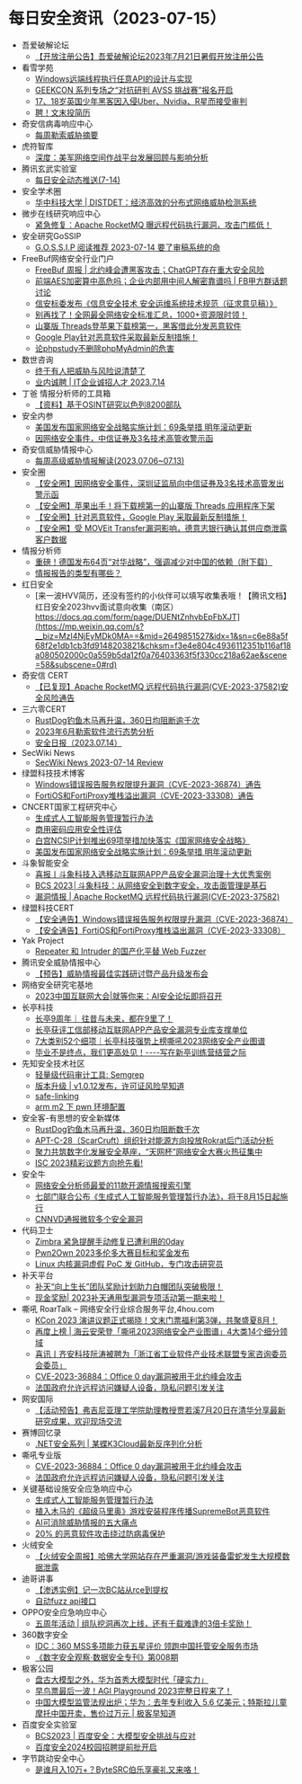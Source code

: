 # 每日安全资讯（2023-07-15）

- 吾爱破解论坛
  - [【开放注册公告】吾爱破解论坛2023年7月21日暑假开放注册公告](https://mp.weixin.qq.com/s?__biz=MjM5Mjc3MDM2Mw==&mid=2651139598&idx=1&sn=b72ed22c83657ca6d09b50e09cc9e7ed&chksm=bd50be5a8a27374c334321fc5dce984a5530e3e203aacb3db3a0506158aa36bcdce7c3b03776&scene=58&subscene=0#rd)
- 看雪学苑
  - [Windows远端线程执行任意API的设计与实现](https://mp.weixin.qq.com/s?__biz=MjM5NTc2MDYxMw==&mid=2458509554&idx=1&sn=212347a4f3010663a9532741c255ceb9&chksm=b18ed07886f9596e1d69228dca442eaa777c915b80f30f023149c36699d9fe72c0042c93230c&scene=58&subscene=0#rd)
  - [GEEKCON 系列专场之“对抗研判 AVSS 挑战赛”报名开启](https://mp.weixin.qq.com/s?__biz=MjM5NTc2MDYxMw==&mid=2458509554&idx=2&sn=df33fdc9cad4812d5e00c6129abc62a0&chksm=b18ed07886f9596e0e558a2e473e195091c5b713e80e5dae118c1678847ad04e381c7d1fc8f4&scene=58&subscene=0#rd)
  - [17、18岁英国少年黑客因入侵Uber、Nvidia、R星而接受审判](https://mp.weixin.qq.com/s?__biz=MjM5NTc2MDYxMw==&mid=2458509554&idx=3&sn=a4c229b3a3fc23db2998c087c735ee5b&chksm=b18ed07886f9596e5896c05f5617d6996684f6da5fc958abb2537244b62630a0eaea3ab95ac2&scene=58&subscene=0#rd)
  - [聘！文末投简历](https://mp.weixin.qq.com/s?__biz=MjM5NTc2MDYxMw==&mid=2458509554&idx=4&sn=dc275a2f510dd5ad3e45901e319652d4&chksm=b18ed07886f9596e2df41f0b40d53eb4ef3d6a9bcecd6e3000c6832b0ec8dcbb847dd66b909d&scene=58&subscene=0#rd)
- 奇安信病毒响应中心
  - [每周勒索威胁摘要](https://mp.weixin.qq.com/s?__biz=MzI5Mzg5MDM3NQ==&mid=2247493017&idx=1&sn=7b1c713dfa497354ebd55ed76da0d4c5&chksm=ec6995b1db1e1ca7471d68800d5a964dd048711f8453b7e0cd487a7bce48b2045941560f76ea&scene=58&subscene=0#rd)
- 虎符智库
  - [深度：美军网络空间作战平台发展回顾与影响分析](https://mp.weixin.qq.com/s?__biz=MzIwNjYwMTMyNQ==&mid=2247489354&idx=1&sn=d2bc882625902aec28813a49895f1e48&chksm=971e7a48a069f35eb709c6d42e312fe282e82107c79bfa53318f641a676d6020486a14cb1984&scene=58&subscene=0#rd)
- 腾讯玄武实验室
  - [每日安全动态推送(7-14)](https://mp.weixin.qq.com/s?__biz=MzA5NDYyNDI0MA==&mid=2651959078&idx=1&sn=31f52d66573636896cea823b4eda1c0d&chksm=8baecfb9bcd946aff32db80ddb3236982f46fcb52cb6755e8d3b586b9a8e7bf0e8387fd1b38d&scene=58&subscene=0#rd)
- 安全学术圈
  - [华中科技大学 | DISTDET：经济高效的分布式网络威胁检测系统](https://mp.weixin.qq.com/s?__biz=MzU5MTM5MTQ2MA==&mid=2247489240&idx=1&sn=b32e88d86e49bc4a0e019adcf2a9ca9d&chksm=fe2ee953c959604546601f6aafdd4b2ec4b8f158f7c91cfd090dc5d6253eb404621af357a05f&scene=58&subscene=0#rd)
- 微步在线研究响应中心
  - [紧急修复：Apache RocketMQ 曝远程代码执行漏洞，攻击门槛低！](https://mp.weixin.qq.com/s?__biz=Mzg5MTc3ODY4Mw==&mid=2247502470&idx=1&sn=c0d38876db69fdab48b2ffba0b28f966&chksm=cfcaa992f8bd2084b80252e971b8dafdc0b16a83806d7c4221a967a17f3630d73266bfe03c6a&scene=58&subscene=0#rd)
- 安全研究GoSSIP
  - [G.O.S.S.I.P 阅读推荐 2023-07-14 要了审稿系统的命](https://mp.weixin.qq.com/s?__biz=Mzg5ODUxMzg0Ng==&mid=2247495813&idx=1&sn=1e2d4bbde8d1d142d5f2f8493d94303f&chksm=c063de5cf714574afd75c8916d79e427068268f8500f1d3d46e813a38c239f26b88ed8876832&scene=58&subscene=0#rd)
- FreeBuf网络安全行业门户
  - [FreeBuf 周报 | 北约峰会遭黑客攻击；ChatGPT存在重大安全风险](https://www.freebuf.com/news/372115.html)
  - [前端AES加密算中高危吗；企业内部用中间人解密靠谱吗 | FB甲方群话题讨论](https://www.freebuf.com/articles/neopoints/372112.html)
  - [信安标委发布《信息安全技术 安全运维系统技术规范（征求意见稿）》](https://www.freebuf.com/articles/372099.html)
  - [别再找了！全网最全网络安全标准汇总，1000+资源限时领！](https://www.freebuf.com/articles/372086.html)
  - [山寨版 Threads登苹果下载榜第一，黑客借此分发恶意软件](https://www.freebuf.com/news/372083.html)
  - [Google Play针对恶意软件采取最新反制措施！](https://www.freebuf.com/news/372077.html)
  - [论phpstudy不删除phpMyAdmin的危害](https://www.freebuf.com/articles/web/270835.html)
- 数世咨询
  - [终于有人把威胁与风险说清楚了](https://mp.weixin.qq.com/s?__biz=MzkxNzA3MTgyNg==&mid=2247501889&idx=1&sn=43b343bc3486db1be635d7036dba3d54&chksm=c144bafcf63333ea8a1a4b0796d54090584b5728222798b11d6cf4bf6237087b9b1ffd935388&scene=58&subscene=0#rd)
  - [业内诚聘 | IT企业诚招人才 2023.7.14](https://mp.weixin.qq.com/s?__biz=MzkxNzA3MTgyNg==&mid=2247501889&idx=2&sn=10a3d2ac53bb61958f25d527aece8226&chksm=c144bafcf63333ea65a97bb27d218cdcbc99ffbcf9d525d37a33ef3fbecbfe6d919021ad500f&scene=58&subscene=0#rd)
- 丁爸 情报分析师的工具箱
  - [【资料】基于OSINT研究以色列8200部队](https://mp.weixin.qq.com/s?__biz=MzI2MTE0NTE3Mw==&mid=2651137189&idx=1&sn=677d706a44fcb2e0c60bf5e5d01d513b&chksm=f1af539fc6d8da89bab042c1c732608b8d3445c394a08db6a9c35777056ea7aa4449c0ec142e&scene=58&subscene=0#rd)
- 安全内参
  - [美国发布国家网络安全战略实施计划：69条举措 明年滚动更新](https://mp.weixin.qq.com/s?__biz=MzI4NDY2MDMwMw==&mid=2247509137&idx=1&sn=3259482822a5e285b3a7ab2ae443e7a2&chksm=ebfae3b1dc8d6aa73444113ed52c14f37367b3ba0c8b380659abe24116227e1c70bd4149af36&scene=58&subscene=0#rd)
  - [因网络安全事件，中信证券及3名技术高管收警示函](https://mp.weixin.qq.com/s?__biz=MzI4NDY2MDMwMw==&mid=2247509137&idx=2&sn=6646082d3331a4a6cea9069dcfe635cd&chksm=ebfae3b1dc8d6aa7baf75b4dc8e9b04ad8eea755aef8c258c6f54cf8a211ef5cb36f7aa437ab&scene=58&subscene=0#rd)
- 奇安信威胁情报中心
  - [每周高级威胁情报解读(2023.07.06~07.13)](https://mp.weixin.qq.com/s?__biz=MzI2MDc2MDA4OA==&mid=2247507147&idx=1&sn=dadf7e445f6ec382b4de326af9ce4491&chksm=ea662bbcdd11a2aa37b8edeccf3e881f4b2a5d503966db74c14c52e1fe148a8275b1f0aad783&scene=58&subscene=0#rd)
- 安全圈
  - [【安全圈】因网络安全事件，深圳证监局向中信证券及3名技术高管发出警示函](https://mp.weixin.qq.com/s?__biz=MzIzMzE4NDU1OQ==&mid=2652039478&idx=1&sn=da445627599de5624a1e8e617a95c939&chksm=f36fc576c4184c609857ffe77dd0321888683d4c8f79f0c55d796d6eb41fdee3379b28e2332c&scene=58&subscene=0#rd)
  - [【安全圈】苹果出手！将下载榜第一的山寨版 Threads 应用程序下架](https://mp.weixin.qq.com/s?__biz=MzIzMzE4NDU1OQ==&mid=2652039478&idx=2&sn=93d1737af1a063e2d0091a36e864e844&chksm=f36fc576c4184c60174e5cdd8d8fa61eb0db65f889e30715da6467703cdd7e8301c02bebf75a&scene=58&subscene=0#rd)
  - [【安全圈】针对恶意软件，Google Play 采取最新反制措施！](https://mp.weixin.qq.com/s?__biz=MzIzMzE4NDU1OQ==&mid=2652039478&idx=3&sn=905a793e3cbbea23c03cc862e97bf5f8&chksm=f36fc576c4184c60ead1a9b7f90744266e193ccc6d001cc82b521314a6eb6d2b19e4b59b8661&scene=58&subscene=0#rd)
  - [【安全圈】受 MOVEit Transfer漏洞影响，德意志银行确认其供应商泄露客户数据](https://mp.weixin.qq.com/s?__biz=MzIzMzE4NDU1OQ==&mid=2652039478&idx=4&sn=b7bbfe62da4a8678d2e8f3704245710f&chksm=f36fc576c4184c60fa204697d86b8c36dc8916c102e9078ca78d3ce0b7c80d3e373aba62b724&scene=58&subscene=0#rd)
- 情报分析师
  - [重磅！德国发布64页“对华战略”，强调减少对中国的依赖（附下载）](https://mp.weixin.qq.com/s?__biz=MzA3Mjc1MTkwOA==&mid=2650535905&idx=1&sn=4bbd32b0bb4b31d96724e6b37d2bc91d&chksm=8716d9aab06150bcd2f54be4029869efeb667b3763a9237866304e8de89094e643b7fbed75fa&scene=58&subscene=0#rd)
  - [情报报告的类型有哪些？](https://mp.weixin.qq.com/s?__biz=MzA3Mjc1MTkwOA==&mid=2650535905&idx=2&sn=bd948ba7642c32acc6ae7e40c1487315&chksm=8716d9aab06150bc8ae352db6cf139a7f911af7e7828c341ee19da57a60217e5a9cf8be0d0bd&scene=58&subscene=0#rd)
- 红日安全
  - [来一波HVV简历，还没有签约的小伙伴可以填写收集表哦！【腾讯文档】红日安全2023hvv面试意向收集（南区） https://docs.qq.com/form/page/DUENtZnhvbEpFbXJT](https://mp.weixin.qq.com/s?__biz=MzI4NjEyMDk0MA==&mid=2649851527&idx=1&sn=c6e88a5f68f2e1db1cb3fd9148203821&chksm=f3e4e804c4936112351b116af18a080502000c0a559b5da12f0a76403363f5f330cc218a62ae&scene=58&subscene=0#rd)
- 奇安信 CERT
  - [【已复现】Apache RocketMQ 远程代码执行漏洞(CVE-2023-37582)安全风险通告](https://mp.weixin.qq.com/s?__biz=MzU5NDgxODU1MQ==&mid=2247499103&idx=1&sn=302e71595751c4e7cd989e54a18612af&chksm=fe79d9c7c90e50d1809e9e61166ef6204eab0f8643430c9c76d8e37c68bf3ff1d80693707388&scene=58&subscene=0#rd)
- 三六零CERT
  - [RustDog钓鱼木马再升温，360日均阻断逾千次](https://mp.weixin.qq.com/s?__biz=MzU5MjEzOTM3NA==&mid=2247493311&idx=1&sn=8aa7e63864f21954b198a52f825c7af1&chksm=fe26e3bec9516aa82bf8f897f47d9431addaeb6772a619f088f1e7dd4e922b044616ef47ade7&scene=58&subscene=0#rd)
  - [2023年6月勒索软件流行态势分析](https://mp.weixin.qq.com/s?__biz=MzU5MjEzOTM3NA==&mid=2247493311&idx=2&sn=ebc4d0d5e0425653a2c415f681026e61&chksm=fe26e3bec9516aa8b77898c00ee1d49799debab421679c4c9af28a55ee1c7ac4a6bab3bed788&scene=58&subscene=0#rd)
  - [安全日报（2023.07.14）](https://mp.weixin.qq.com/s?__biz=MzU5MjEzOTM3NA==&mid=2247493311&idx=3&sn=e78513ff3231ade0c77fdcbb0a757258&chksm=fe26e3bec9516aa80f6b30f611b7f3d1cbfe838cdaa41cf77853d4e244772f912c45ee72e5a9&scene=58&subscene=0#rd)
- SecWiki News
  - [SecWiki News 2023-07-14 Review](http://www.sec-wiki.com/?2023-07-14)
- 绿盟科技技术博客
  - [Windows错误报告服务权限提升漏洞（CVE-2023-36874）通告](http://blog.nsfocus.net/windowscve-2023-36874/)
  - [FortiOS和FortiProxy堆栈溢出漏洞（CVE-2023-33308）通告](http://blog.nsfocus.net/fortiosfortiproxycve-2023-33308/)
- CNCERT国家工程研究中心
  - [生成式人工智能服务管理暂行办法](https://mp.weixin.qq.com/s?__biz=MzUzNDYxOTA1NA==&mid=2247538654&idx=1&sn=32ae694e893a80bbfc1dcb8b6063e72d&chksm=fa93e11fcde46809330b4f0e579d2a5ceb2ba2e089f7beae44c333eac2b0b7d269dd6f2d01e2&scene=58&subscene=0#rd)
  - [商用密码应用安全性评估](https://mp.weixin.qq.com/s?__biz=MzUzNDYxOTA1NA==&mid=2247538654&idx=2&sn=3b241c1ca325af682f48491d6bb3428b&chksm=fa93e11fcde46809c344d611876a7a0d063df4d092a2fedc3b45a78e001a6252d6c599b1a716&scene=58&subscene=0#rd)
  - [白宫NCSIP计划推出69项举措加快落实《国家网络安全战略》](https://mp.weixin.qq.com/s?__biz=MzUzNDYxOTA1NA==&mid=2247538654&idx=3&sn=4052920880344fc48b44567bb6a7e703&chksm=fa93e11fcde4680961a0195f859767ad3d441fb96c7bc30a0eb8810de3379700dfe25f744c4b&scene=58&subscene=0#rd)
  - [美国发布国家网络安全战略实施计划：69条举措 明年滚动更新](https://mp.weixin.qq.com/s?__biz=MzUzNDYxOTA1NA==&mid=2247538654&idx=4&sn=7591e99091fb4db659eed98dac66e448&chksm=fa93e11fcde46809fe723aed130e8d758329cf28ed64634d812bb1015ec8ef4472c70a8421fb&scene=58&subscene=0#rd)
- 斗象智能安全
  - [喜报丨斗象科技入选移动互联网APP产品安全漏洞治理十大优秀案例](https://mp.weixin.qq.com/s?__biz=MzIwMjcyNzA5Mw==&mid=2247491126&idx=1&sn=11be852b68a417d54fee57533b4e9309&chksm=96db15eca1ac9cfa0f9147957287b12922278532647b5dfb412ea90644c797070c2026e9fb36&scene=58&subscene=0#rd)
  - [BCS 2023│斗象科技：从网络安全到数字安全，攻击面管理是基石](https://mp.weixin.qq.com/s?__biz=MzIwMjcyNzA5Mw==&mid=2247491126&idx=2&sn=9d1d0054bdef810435fcdc98b5b6d3fd&chksm=96db15eca1ac9cfa7823cd034eb6e808035166cddd0ff90966eecf142e356135468925862df1&scene=58&subscene=0#rd)
  - [漏洞情报 | Apache RocketMQ 远程代码执行漏洞(CVE-2023-37582)](https://mp.weixin.qq.com/s?__biz=MzIwMjcyNzA5Mw==&mid=2247491126&idx=3&sn=1ee282d981e917c443d96fc764a254b8&chksm=96db15eca1ac9cfa3cadf196a050a3ed3faa342e7ae6982bd9274d7b9b53bf3a16feeb513ad7&scene=58&subscene=0#rd)
- 绿盟科技CERT
  - [【安全通告】Windows错误报告服务权限提升漏洞（CVE-2023-36874）](https://mp.weixin.qq.com/s?__biz=Mzk0MjE3ODkxNg==&mid=2247488389&idx=1&sn=f36b07b590b42ebe813b6d076de03802&chksm=c2c6448ef5b1cd98aa7e5945c4774da1c3605abf1526f9789030c477919085d687015cae8f24&scene=58&subscene=0#rd)
  - [【安全通告】FortiOS和FortiProxy堆栈溢出漏洞（CVE-2023-33308）](https://mp.weixin.qq.com/s?__biz=Mzk0MjE3ODkxNg==&mid=2247488389&idx=2&sn=a934ad9eaf7b49fa13a6a26107c43f38&chksm=c2c6448ef5b1cd98a9263f201950ecfd0255d95dc2202f7c3f2f9ed958cb099cb6d61e6a11a4&scene=58&subscene=0#rd)
- Yak Project
  - [Repeater 和 Intruder 的国产化平替 Web Fuzzer](https://mp.weixin.qq.com/s?__biz=Mzk0MTM4NzIxMQ==&mid=2247500452&idx=1&sn=992ac138eb13ddb863503c77e9525bee&chksm=c2d1be00f5a637169d9dc7312971fb6ad1fa5d3ad469080ba6280d9afbb5eb7bdf742a89ed94&scene=58&subscene=0#rd)
- 腾讯安全威胁情报中心
  - [【预告】威胁情报最佳实践研讨暨产品升级发布会](https://mp.weixin.qq.com/s?__biz=MzI5ODk3OTM1Ng==&mid=2247500873&idx=1&sn=2c8cea14bd4d77a16d03578631571c2e&chksm=ec9f1d3adbe8942c865b957c30f0966c2cca30f09da3b43a4f026b227e35a5fecddf99f85dd7&scene=58&subscene=0#rd)
- 网络安全研究宅基地
  - [2023中国互联网大会|就等你来：AI安全论坛即将召开](https://mp.weixin.qq.com/s?__biz=MzUyMDEyNTkwNA==&mid=2247494544&idx=1&sn=807d142ba4fb10f7651c8f068c8f9c43&chksm=f9ed872fce9a0e391603d583a1e4c774757563527bccc1e826ffe01b0532f88ecc9f7af04d7d&scene=58&subscene=0#rd)
- 长亭科技
  - [长亭9周年｜ 往昔与未来，都在9里了！](https://mp.weixin.qq.com/s?__biz=MzIwNDA2NDk5OQ==&mid=2651384863&idx=1&sn=49ba1174218cfb46f717855a38698a1b&chksm=8d399d97ba4e1481b26e4f5bd698b69c2174d8277e58d81009664b3ffc7917791d69299bd029&scene=58&subscene=0#rd)
  - [长亭获评工信部移动互联网APP产品安全漏洞专业库支撑单位](https://mp.weixin.qq.com/s?__biz=MzIwNDA2NDk5OQ==&mid=2651384863&idx=2&sn=9948dd8d257a3d0f74b6130b20260670&chksm=8d399d97ba4e1481d73a10373f4569a91fcc259697f1eb5526fb6007648737a7efdd3c172dc2&scene=58&subscene=0#rd)
  - [7大类别52个细项｜长亭科技强势上榜嘶吼2023网络安全产业图谱](https://mp.weixin.qq.com/s?__biz=MzIwNDA2NDk5OQ==&mid=2651384863&idx=3&sn=fc3aef6f912e46f280138b1ce83ecfdd&chksm=8d399d97ba4e1481035e6e7d04e27ba65ffb8c3988360895ca8e65104443e2371091cc58766c&scene=58&subscene=0#rd)
  - [毕业不是终点，我们更高处见！----写在新亭训练营结营之际](https://mp.weixin.qq.com/s?__biz=MzIwNDA2NDk5OQ==&mid=2651384863&idx=4&sn=623991a4a79d80e3367b933578efd805&chksm=8d399d97ba4e14810bfa6fc9ca78be4a22309632b38e45bb45d9ddb0084e5cebab26b886bf75&scene=58&subscene=0#rd)
- 先知安全技术社区
  - [轻量级代码审计工具: Semgrep](https://xz.aliyun.com/t/12696)
  - [版本升级 | v1.0.12发布，许可证风险早知道](https://xz.aliyun.com/t/12697)
  - [safe-linking](https://xz.aliyun.com/t/12695)
  - [arm m2 下 pwn 环境配置](https://xz.aliyun.com/t/12694)
- 安全客-有思想的安全新媒体
  - [RustDog钓鱼木马再升温，360日均阻断数千次](https://www.anquanke.com/post/id/289727)
  - [APT-C-28（ScarCruft）组织针对能源方向投放Rokrat后门活动分析](https://www.anquanke.com/post/id/289701)
  - [聚力共筑数字化发展安全基座，“天网杯”网络安全大赛火热征集中](https://www.anquanke.com/post/id/289696)
  - [ISC 2023精彩议题方向抢先看!](https://www.anquanke.com/post/id/289682)
- 安全牛
  - [网络安全分析师最爱的11款开源情报搜索引擎](https://mp.weixin.qq.com/s?__biz=MjM5Njc3NjM4MA==&mid=2651124776&idx=1&sn=7728d299f617612d49f86b5344f9a2ba&chksm=bd1444fb8a63cded71ba153fa11da87d286c3e54dd2b49e90339463830189fd5da102d2d1745&scene=58&subscene=0#rd)
  - [七部门联合公布《生成式人工智能服务管理暂行办法》，将于8月15日起施行](https://mp.weixin.qq.com/s?__biz=MjM5Njc3NjM4MA==&mid=2651124776&idx=2&sn=1974751b77dad5d13a4431e8dddd86fd&chksm=bd1444fb8a63cded997a5b6d418eb794144369f392b515b319ec552e3f9397378a3ecb4a83e6&scene=58&subscene=0#rd)
  - [CNNVD通报微软多个安全漏洞](https://mp.weixin.qq.com/s?__biz=MjM5Njc3NjM4MA==&mid=2651124776&idx=3&sn=4c341a9dcf9f7e37dfeb4e132686eeba&chksm=bd1444fb8a63cded111e9261138185062acedead574ea803a2af4509d656344f949b71714a6e&scene=58&subscene=0#rd)
- 代码卫士
  - [Zimbra 紧急提醒手动修复已遭利用的0day](https://mp.weixin.qq.com/s?__biz=MzI2NTg4OTc5Nw==&mid=2247517057&idx=1&sn=3cc4f03b1925ae57509bdbf2be1dd327&chksm=ea94b2ebdde33bfd6913c1087dd83618db3713959965348bee9a2af707862b9ac83d892845c1&scene=58&subscene=0#rd)
  - [Pwn2Own 2023多伦多大赛目标和奖金发布](https://mp.weixin.qq.com/s?__biz=MzI2NTg4OTc5Nw==&mid=2247517057&idx=2&sn=5de1d5f0a80eb70e0ae35fa257b47dd5&chksm=ea94b2ebdde33bfdd2c28c0ef34861e12ec16a0e7647b35111eeafe98ca2f8113d2434415688&scene=58&subscene=0#rd)
  - [Linux 内核漏洞虚假 PoC 发 GitHub，专门攻击研究员](https://mp.weixin.qq.com/s?__biz=MzI2NTg4OTc5Nw==&mid=2247517057&idx=3&sn=ac0e0bde77420df4712fba006d14f767&chksm=ea94b2ebdde33bfd540cb9d9cd4757ae8042142e812d7913a4f1c2bfa3c36967e61192a4c9d0&scene=58&subscene=0#rd)
- 补天平台
  - [补天“向上生长”团队奖励计划助力白帽团队突破极限！](https://mp.weixin.qq.com/s?__biz=MzI2NzY5MDI3NQ==&mid=2247497626&idx=1&sn=88f4706dfb6af42e7a24bfeacbd18b36&chksm=eaf9bfd6dd8e36c007ecd06b07fc8fbc90ee366e0628dc6672c9b68f0625845ba33bdbf3b292&scene=58&subscene=0#rd)
  - [现金奖励| 2023补天通用型漏洞专项活动第一期来啦！](https://mp.weixin.qq.com/s?__biz=MzI2NzY5MDI3NQ==&mid=2247497626&idx=2&sn=78b443ab7a1c324a18e96943ee140c72&chksm=eaf9bfd6dd8e36c04c87ca6263ba5825c094f2c802fb92d8ea994b06d4e50f8606c697321e80&scene=58&subscene=0#rd)
- 嘶吼 RoarTalk – 网络安全行业综合服务平台,4hou.com
  - [KCon 2023 演讲议题正式揭晓！文末门票福利第3弹，共聚盛夏8月！](https://www.4hou.com/posts/m08R)
  - [再度上榜 | 海云安荣登「嘶吼2023网络安全产业图谱」4大类14个细分领域](https://www.4hou.com/posts/1pQZ)
  - [喜讯丨齐安科技阮涛被聘为「浙江省工业软件产业技术联盟专家咨询委员会委员」](https://www.4hou.com/posts/5w3Y)
  - [CVE-2023-36884：Office 0 day漏洞被用于北约峰会攻击](https://www.4hou.com/posts/XXnv)
  - [法国政府允许远程访问嫌疑人设备，隐私问题引发关注](https://www.4hou.com/posts/GXgK)
- 网安国际
  - [【活动预告】弗吉尼亚理工学院助理教授贾若溪7月20日在清华分享最新研究成果，欢迎现场交流](https://mp.weixin.qq.com/s?__biz=MzA4ODYzMjU0NQ==&mid=2652313617&idx=1&sn=ff5146db47b479ed730bb797f3d67c37&chksm=8bc4859fbcb30c8922221d10b9e8ffeadee91e5648dfd0b2516ed460fc937d616b8ab9ba249b&scene=58&subscene=0#rd)
- 赛博回忆录
  - [.NET安全系列 | 某蝶K3Cloud最新反序列化分析](https://mp.weixin.qq.com/s?__biz=MzIxNDAyNjQwNg==&mid=2456099080&idx=1&sn=b5b94bbfb8a384d85b1d0d9c6cf5dc9b&chksm=803c68c1b74be1d72705bb373addfeb559b45f7fcdc5d532e4b885611ec11f26ac792b000b9e&scene=58&subscene=0#rd)
- 嘶吼专业版
  - [CVE-2023-36884：Office 0 day漏洞被用于北约峰会攻击](https://mp.weixin.qq.com/s?__biz=MzI0MDY1MDU4MQ==&mid=2247563902&idx=1&sn=e6617aad97c6564f3dc6dfa50099f517&chksm=e9142a44de63a352530b7c91421f57c74384444ddbc19b76ca8ac32d00c46f1374c2e5fca56e&scene=58&subscene=0#rd)
  - [法国政府允许远程访问嫌疑人设备，隐私问题引发关注](https://mp.weixin.qq.com/s?__biz=MzI0MDY1MDU4MQ==&mid=2247563902&idx=2&sn=dc4b1e71e97f52e1c687f50895410eec&chksm=e9142a44de63a3527a0a138854d19e7a1efde3f163d89261ddeb4fe61a8d2608860a2f292ab0&scene=58&subscene=0#rd)
- 关键基础设施安全应急响应中心
  - [生成式人工智能服务管理暂行办法](https://mp.weixin.qq.com/s?__biz=MzkyMzAwMDEyNg==&mid=2247538549&idx=1&sn=2eb53ad3d96404bdf42b17d9e0fc9ff2&chksm=c1e9db24f69e5232b9c2ab2f1846da9f6df93dd71074baf5254e230c94ddc8eb3e3aa5d07914&scene=58&subscene=0#rd)
  - [植入木马的《超级马里奥》游戏安装程序传播SupremeBot恶意软件](https://mp.weixin.qq.com/s?__biz=MzkyMzAwMDEyNg==&mid=2247538549&idx=2&sn=ee41ed61d518071a989c592cb923ccb4&chksm=c1e9db24f69e5232f2f4b5d80e5ea71e94f690f0a74df45c649d93017fff78877aac7053c066&scene=58&subscene=0#rd)
  - [AI可消除威胁情报的五大痛点](https://mp.weixin.qq.com/s?__biz=MzkyMzAwMDEyNg==&mid=2247538549&idx=3&sn=f9bef2b0b26b40524af24b4d803b7e2a&chksm=c1e9db24f69e5232b09aa3cae2b6320cfc92f4880799e21698ba94c2fa3c689309d52dfedda9&scene=58&subscene=0#rd)
  - [20% 的恶意软件攻击绕过防病毒保护](https://mp.weixin.qq.com/s?__biz=MzkyMzAwMDEyNg==&mid=2247538549&idx=4&sn=ff39886e6645be13f4e18f7606356df1&chksm=c1e9db24f69e523273c3224f032d4b0c27b9bc57c09dc2e4634dcc604fdbb7769194d773df16&scene=58&subscene=0#rd)
- 火绒安全
  - [【火绒安全周报】哈佛大学网站存在严重漏洞/游戏装备雷蛇发生大规模数据泄露](https://mp.weixin.qq.com/s?__biz=MzI3NjYzMDM1Mg==&mid=2247514971&idx=1&sn=ea718f968db2bcbd140105d900f33883&chksm=eb706564dc07ec720ee6223f2a311fa7e8e24d34e8f6a67951e5088436375bde9402641142c2&scene=58&subscene=0#rd)
- 迪哥讲事
  - [【渗透实例】记一次BC站从rce到提权](https://mp.weixin.qq.com/s?__biz=MzIzMTIzNTM0MA==&mid=2247490851&idx=1&sn=6dfca26aa543888e98d1b5f96c1d6894&chksm=e8a61740dfd19e56b6cfbb9077cfb1fa00482b4daeea5b7dbef6ee4140c9ac783440c51ae312&scene=58&subscene=0#rd)
  - [自动fuzz api接口](https://mp.weixin.qq.com/s?__biz=MzIzMTIzNTM0MA==&mid=2247490851&idx=2&sn=ce679e61486ff442499e7f11b2f0c531&chksm=e8a61740dfd19e563573e75eb17e84d09c2bd5bda371ffd05cf0561e2ae64dc0dc6cc835cadf&scene=58&subscene=0#rd)
- OPPO安全应急响应中心
  - [五周年活动 | 组队挖洞再次上线，还有千载难逢的3倍卡奖励！](https://mp.weixin.qq.com/s?__biz=MzUyNzc4Mzk3MQ==&mid=2247491539&idx=1&sn=6c2e0de780d05681d6d36b739faf367b&chksm=fa7b1e9fcd0c978949c3bafc317c7a9251a21b66ba94a675218fa4426f16197df98fc66b7266&scene=58&subscene=0#rd)
- 360数字安全
  - [IDC：360 MSS多项能力获五星评价 领跑中国托管安全服务市场](https://mp.weixin.qq.com/s?__biz=MzA4MTg0MDQ4Nw==&mid=2247562581&idx=1&sn=8fab80074dddbc12a0483f463c570131&chksm=9f8d655da8faec4b99ef6857d4796c74f523d08fed72191789e1a0a657321ee8c1031b0e3377&scene=58&subscene=0#rd)
  - [《数字安全观察·数据安全专刊》第008期](https://mp.weixin.qq.com/s?__biz=MzA4MTg0MDQ4Nw==&mid=2247562581&idx=2&sn=f97ab0b2c90d1b9ae8f8431fc347e674&chksm=9f8d655da8faec4b9f36c1912b7c7e425b70a7caaab090e1f4fab605a0b2c19957e55f78fab3&scene=58&subscene=0#rd)
- 极客公园
  - [盘古大模型之外，华为首秀大模型时代「硬实力」](https://mp.weixin.qq.com/s?__biz=MTMwNDMwODQ0MQ==&mid=2653001030&idx=1&sn=07f66754aaaef5d5d0c98d4a90c0a0d8&chksm=7e54e8f0492361e64939475e12925f6f892146a781e22890bc68a45d0fb2b630ccdfe745bd1d&scene=58&subscene=0#rd)
  - [早鸟票最后一波！AGI Playground 2023完整日程来了！](https://mp.weixin.qq.com/s?__biz=MTMwNDMwODQ0MQ==&mid=2653000973&idx=1&sn=19f896be767e8b46a8651f97940ebd2d&chksm=7e54e8bb492361ada78e90c6ee130f2e346c01eab24b0dd556cbbd60366b8613c0e2c40b6e6e&scene=58&subscene=0#rd)
  - [中国大模型监管法规出炉；华为：去年专利收入 5.6 亿美元；特斯拉儿童摩托中国开卖，售价过万元 | 极客早知道](https://mp.weixin.qq.com/s?__biz=MTMwNDMwODQ0MQ==&mid=2653000963&idx=1&sn=35c7d8798d5b8dcd2aa5a4487ca29b63&chksm=7e54e8b5492361a3c7316704159c6da5a69fab0052db125656d88c559bc8608c38dd818d0332&scene=58&subscene=0#rd)
- 百度安全实验室
  - [BCS2023 | 百度安全：大模型安全挑战与应对](https://mp.weixin.qq.com/s?__biz=MzA3NTQ3ODI0NA==&mid=2247486990&idx=1&sn=39c92370dcd43e6828c7362fcd8a9e0e&chksm=9f6eab85a819229369f9cfb748d1ca9a3facc9996209c3c42045ee94b00312e71fa972f2c2e4&scene=58&subscene=0#rd)
  - [百度安全2024校园招聘提前批开启](https://mp.weixin.qq.com/s?__biz=MzA3NTQ3ODI0NA==&mid=2247486990&idx=2&sn=9d3d05553ba7da24ea3728366f9db89d&chksm=9f6eab85a8192293944cabeaa7729d404994f5fabc5af28690f2256015b9ec5bf31eca771522&scene=58&subscene=0#rd)
- 字节跳动安全中心
  - [是谁月入10万+？ByteSRC伯乐享豪礼又来咯！](https://mp.weixin.qq.com/s?__biz=MzUzMzcyMDYzMw==&mid=2247491161&idx=1&sn=6e47db8e6e34afc5505ee9f7a378d976&chksm=fa9ee50fcde96c1965c6696779dea228aa53e4497024b1156bf4a58c4eb3cbb590fb2556d7f5&scene=58&subscene=0#rd)
